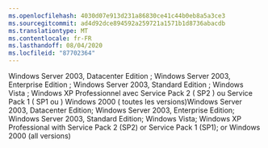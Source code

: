 ```yaml
---
ms.openlocfilehash: 4030d07e913d231a86830ce41c44b0eb8a5a3ce3
ms.sourcegitcommit: ad4d92dce894592a259721a1571b1d8736abacdb
ms.translationtype: MT
ms.contentlocale: fr-FR
ms.lasthandoff: 08/04/2020
ms.locfileid: "87702364"
---
```

<span data-ttu-id="d59f9-101">Windows Server 2003, Datacenter Edition ; Windows Server 2003, Enterprise Edition ; Windows Server 2003, Standard Edition ; Windows Vista ; Windows XP Professionnel avec Service Pack 2 \( SP2 \) ou Service Pack 1 \( SP1 ou \) Windows 2000 \( toutes les versions\)</span><span class="sxs-lookup"><span data-stu-id="d59f9-101">Windows Server 2003, Datacenter Edition; Windows Server 2003, Enterprise Edition; Windows Server 2003, Standard Edition; Windows Vista; Windows XP Professional with Service Pack 2 \(SP2\) or Service Pack 1 \(SP1\); or Windows 2000 \(all versions\)</span></span>
